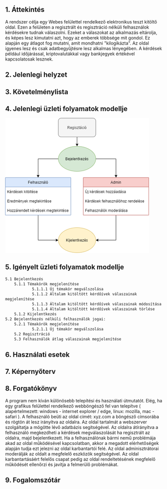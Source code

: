 ## 1. Áttekintés

A rendszer célja egy Webes felülettel rendelkező elektronikus teszt kitöltő oldal. Ezen a felületen a regisztrált és regisztráció nélküli felhasználok kérdésekre tudnak válaszolni. 
Ezeket a válaszokat az alkalmazás eltárolja, és képes lesz kimutatni azt, hogy az emberek többsége mit gondol. Ez alapján egy átlagot fog mutatni, amit mondhatni "kilogikázta".
Az oldal igyenes lesz és csak adatbegyűjtésre lesz alkalmas lényegében. A kérdések például időjárással, kriptovalutákkal vagy bankjegyek értékével kapcsolatosak lesznek.

## 2. Jelenlegi helyzet

## 3. Követelménylista

## 4. Jelenlegi üzleti folyamatok modellje

![Jelenlegi üzleti folyamatok modellje](../docs/Pictures/FuncSpec4.png)

## 5. Igényelt üzleti folyamatok modellje
    5.1 Bejelentkezés
        5.1.1 Témakörök megjelenítése
                5.1.1.1 Új témakör megválszolása
                5.1.1.2 Általam kitöltött kérdőívek válaszainak megjelenítése
                5.1.1.3 Általam kitöltött kérdőívek válaszainak módosítása
                5.1.1.4 Általam kitöltött kérdőívek válaszainak törlése
        5.1.2 Kijelentkezés
    5.2 Bejelentkezés nélküli felhasználók jogai:
        5.2.1 Témakörök megjelenítése
                5.2.1.1 Új témakör megválszolása
        5.2 Regisztráció
        5.3 Felhasználók átlag válaszainak megjelenítése
    
## 6. Használati esetek

## 7. Képernyőterv

## 8. Forgatókönyv

A program nem kíván különösebb telepítési és használati útmutatót. Elég, ha egy grafikus felülettel rendelkező webböngésző fel van telepítve ( alapértelmezett: windows - internet explorer / edge, linux: mozilla, mac - safari ). A felhasználó beüti az oldal címét: xyz.com a böngésző címsorába és rögtön át lesz irányítva az oldalra. Az oldal tartalmát a webszerver szolgáltatja a mögötte lévő adatbázis segítségével. Az oldalra átírányítva a felhasználó megkezdheti a kérdések megválaszolását ha regisztrált az oldalra, majd bejelentkezett. Ha a felhasználónak bármi nemű problémája akad az oldal működésével kapcsolatban, akkor a megadott elérhetőségek alapján tudja ezt jelezni az oldal karbantartói felé. Az oldal adminisztrátorai moderálják az oldalt a megfelelő eszközök segítségével. Az oldal karbantartásáért felelős csapat pedig az oldal rendeltetésének megfelelő működését ellenőrzi és javítja a felmerülő problémákat.

## 9. Fogalomszótár
